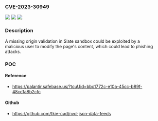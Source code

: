 ### [CVE-2023-30949](https://cve.mitre.org/cgi-bin/cvename.cgi?name=CVE-2023-30949)
![](https://img.shields.io/static/v1?label=Product&message=com.palantir.slate%3Aslate&color=blue)
![](https://img.shields.io/static/v1?label=Version&message=*%20&color=brightgreen)
![](https://img.shields.io/static/v1?label=Vulnerability&message=The%20product%20does%20not%20use%2C%20or%20incorrectly%20uses%2C%20an%20input%20validation%20framework%20that%20is%20provided%20by%20the%20source%20language%20or%20an%20independent%20library.&color=brightgreen)

### Description

A missing origin validation in Slate sandbox could be exploited by a malicious user to modify the page's content, which could lead to phishing attacks.

### POC

#### Reference
- https://palantir.safebase.us/?tcuUid=bbc1772c-e10a-45cc-b89f-48cc1a8b2cfc

#### Github
- https://github.com/fkie-cad/nvd-json-data-feeds

